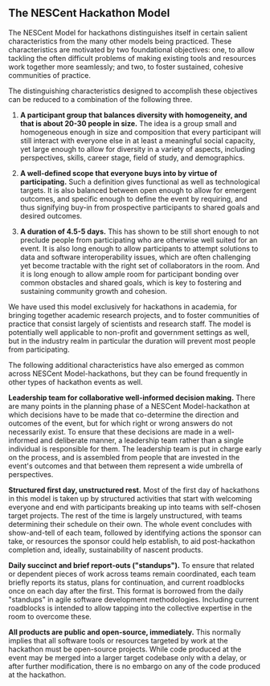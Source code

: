 ## The NESCent Hackathon Model

The NESCent Model for hackathons distinguishes itself in certain
salient characteristics from the many other models being
practiced. These characteristics are motivated by two foundational
objectives: one, to allow tackling the often difficult problems of
making existing tools and resources work together more seamlessly; and
two, to foster sustained, cohesive communities of practice.

The distinguishing characteristics designed to accomplish these
objectives can be reduced to a combination of the following three.

1. **A participant group that balances diversity with homogeneity, and
   that is about 20-30 people in size.** The idea is a group small and
   homogeneous enough in size and composition that every participant
   will still interact with everyone else in at least a meaningful
   social capacity, yet large enough to allow for diversity in a
   variety of aspects, including perspectives, skills, career stage,
   field of study, and demographics.

2. **A well-defined scope that everyone buys into by virtue of
   participating.** Such a definition gives functional as well as
   technological targets. It is also balanced between open enough to
   allow for emergent outcomes, and specific enough to define the
   event by requiring, and thus signifying buy-in from prospective
   participants to shared goals and desired outcomes.

3. **A duration of 4.5-5 days.** This has shown to be still short enough
   to not preclude people from participating who are otherwise well
   suited for an event. It is also long enough to allow participants
   to attempt solutions to data and software interoperability issues,
   which are often challenging yet become tractable with the right set
   of collaborators in the room. And it is long enough to allow ample
   room for participant bonding over common obstacles and shared
   goals, which is key to fostering and sustaining community
   growth and cohesion.

We have used this model exclusively for hackathons in academia, for
bringing together academic research projects, and to foster
communities of practice that consist largely of scientists and
research staff. The model is potentially well applicable to non-profit
and government settings as well, but in the industry realm in
particular the duration will prevent most people from participating.

The following additional characteristics have also emerged as common
across NESCent Model-hackathons, but they can be found frequently in other
types of hackathon events as well.

**Leadership team for collaborative well-informed decision making.**
There are many points in the planning phase of a NESCent
Model-hackathon at which decisions have to be made that co-determine
the direction and outcomes of the event, but for which right or wrong
answers do not necessarily exist. To ensure that these decisions are
made in a well-informed and deliberate manner, a leadership team
rather than a single individual is responsible for them. The
leadership team is put in charge early on the process, and is
assembled from people that are invested in the event's outcomes and
that between them represent a wide umbrella of perspectives.

**Structured first day, unstructured rest.** Most of the first day of
hackathons in this model is taken up by structured activities that
start with welcoming everyone and end with participants breaking up
into teams with self-chosen target projects. The rest of the time is
largely unstructured, with teams determining their schedule on their
own. The whole event concludes with show-and-tell of each team,
followed by identifying actions the sponsor can take, or resources the
sponsor could help establish, to aid post-hackathon completion and,
ideally, sustainability of nascent products.

**Daily succinct and brief report-outs ("standups").** To ensure that
related or dependent pieces of work across teams remain
coordinated, each team briefly reports its status, plans for
continuation, and current roadblocks once on each day after the
first. This format is borrowed from the daily "standups" in agile
software development methodologies. Including current roadblocks is
intended to allow tapping into the collective expertise in the room to
overcome these.

**All products are public and open-source, immediately.** This
normally implies that all software tools or resources targeted by work
at the hackathon must be open-source projects. While code produced at
the event may be merged into a larger target codebase only with a
delay, or after further modification, there is no embargo on any of
the code produced at the hackathon.
